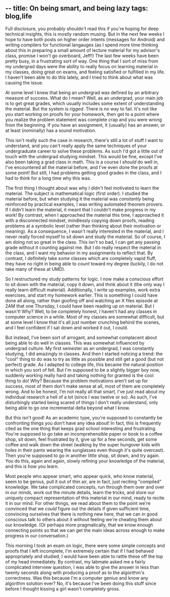 --
title: On being smart, and being lazy
tags: blog,life
--

Full disclosure, you probably shouldn't read this if you're hoping for
deep technical insights, this is mostly random musing.  But in the
next few weeks I hope to have both posts on higher order intents
(messages for Android) and writing compilers for functional langauges
(as I spend more time thinking about this in preparing a small amount
of lecture material for my advisor's class, promise I won't go
overboard, Jeff!)  The last few weeks have been pretty busy, in a
frustrating sort of way.  One thing that I sort of miss from my
undergrad days were the ability to really focus on learning material
in my classes, doing great on exams, and feeling satisfied or
fulfilled in my life.  I haven't been able to do this lately, and I
tried to think about what was causing the issue.

At some level I knew that being an undergrad was defined by an
arbitrary measure of success.  What do I mean?  Well, as an undergrad,
your main job is to get great grades, which usually includes some
extent of understanding the material.  But the system is *rigged*.
There is no way to fail.  It's not like you start working on proofs
for your homework, then get to a point where you realize the problem
statement was complete crap and you were wrong from the beginning.  If
you have an assignment, it (usually) has an answer, or at least
(nominally) has a sound motivation.

This isn't really such the case in research, there's still a lot of
stuff I want to understand, and you can't really apply the same
techniques of your undergraduate career to solve these problems.  As
such I'd got a little out of touch with the undergrad studying
mindset.  This would be fine, except I've also been taking a grad
class in math.  This is a course I *should* do well in, I've
encountered all the material before, and I've even done the proofs at
some point!  But still, I had problems getting good grades in the
class, and I had to think for a long time why this was.

The first thing I thought about was why I didn't feel motivated to
learn the material.  The subject is mathematical logic (first order).
I studied the material before, but when studying it the material was
*constantly* being reinforced by practical examples, I was writing
automated theorem provers.  If I didn't learn the material, it meant
that I couldn't make progress in my work!  By contrast, when I
approached the material this time, I approached it with a disconnected
mindset, mindlessly copying down proofs, reading problems at a
symbolic level (rather than thinking about their motivation or
meaning).  As a consequence, I wasn't really interested in the
material, and I never really forced myself to sit down and study the
material.  So of course, I am doing not so great in the class.  This
isn't so bad, I can get any passing grade without it counting against
me.  But I do really respect the material in the class, and I want my
behavior in my assignments to reflect that.  By contrast, I definitely
take *some* classes which are completely vapid fluff, they have no
right in being able to count toward my degree (luckily, I do not take
many of these at UMD).

So I restructured my study patterns for logic.  I now make a conscious
effort to sit down with the material, copy it down, and think about it
(the only way I really learn difficult material).  Additionally, I
write up examples, work extra exercises, and start my homework
earlier.  This is something I could have done all along, rather than
goofing off and watching an X files episode at 2AM that one Thursday,
I could have been reading up on material.  But I wasn't!  Why?  Well,
to be completely honest, I haven't had any classes in computer science
in a while.  Most of my classes are somewhat difficult, but at some
level I know that it's all just number crunching behind the scenes,
and I feel confident if I sat down and worked it out, I could.

But instead, I've been sort of arrogant, and somewhat complacent about
being able to do well in classes.  This was somewhat influenced by
undergrad culture.  My first semester as an undergrad, I was
constantly studying, I did amazingly in classes.  And then I started
noticing a trend: the "cool" thing to do was to try as little as
possible and still get a good (but not perfect) grade.  As I adapted
to college life, this became the natural position in which you sort of
fell.  But I'm supposed to be a slightly bigger boy now, suddenly
working really hard and taking nothing for granted is the cool thing
to do!  Why?  Because the problem motivations aren't set up for
success, most of them don't make sense at all, most of them are
completely wrong.  And to be honest, I'm not really all that smart,
I've just read about my individual research a hell of a lot (since I
was twelve or so).  As such, I've disturbingly started being scared of
things I don't really understand, only being able to go one
incremental delta beyond what I know.  


But this isn't good!  As an academic type, you're supposed to
constantly be confronting things you don't have any idea about!  In
fact, this is frequently cited as the one thing that keeps grad school
interesting and frustrating.  You're supposed to go take an
incomprehensible paper or book to a coffee shop, sit down, feel
frustrated by it, give up for a few seconds, get some coffee and walk
down the street (walking by the super hungover kids with holes in
their pants wearing the sunglasses even though it's quite overcast).
Then you're supposed to go in another little shop, sit down, and try
again.  You do this, again and again, slowly refining your knowledge
of the material, and this is how you learn.

Most people who appear smart, who appear quick, who know material,
seem to be genius, pull it out of thin air, are in fact, just reciting
"compiled" knowledge.  We take complicated concepts, run through them
over and over in our minds, work out the minute details, learn the
tricks, and store our uniquely compact representation of this material
in our mind, ready to recite it in our mind.  For other things, we
read about them to the point we're convinced that we *could* figure
out the details if given sufficient time, convincing ourselves that
there is nothing new here, that we can in good conscious talk to
others about it without feeling we're cheating them about our
knowledge.  (Or perhaps more pragmatically, that we know enough
connecting points so that we can get the main ideas across enough to
make progress in our conversation.)

This morning I took an exam on logic, there were some simple concepts
and proofs that I left incomplete, I'm extremely certain that if I had
behaved appropriately and studied, I would have been able to rattle
these off the top of my head immediately.  By contrast, my labmate
asked me a fairly complicated interview question, I was able to give
the answer in less than twenty seconds along with producing a proof as
to the algorithm's correctness.  Was this because I'm a computer
genius and know any algorithm solution ever?  No, it's because I've
been doing this stuff since before I thought kissing a girl wasn't
completely gross.
